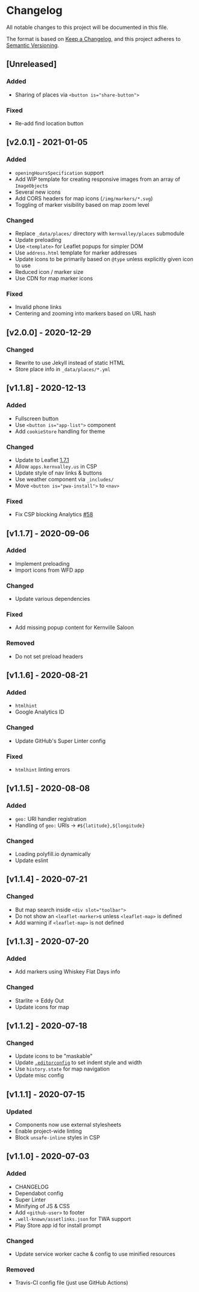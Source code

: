 <!-- markdownlint-disable -->
# Changelog
All notable changes to this project will be documented in this file.

The format is based on [Keep a Changelog](https://keepachangelog.com/en/1.0.0/),
and this project adheres to [Semantic Versioning](https://semver.org/spec/v2.0.0.html).

## [Unreleased]

### Added
- Sharing of places via `<button is="share-button">`

### Fixed
- Re-add find location button

## [v2.0.1] - 2021-01-05

### Added
- `openingHoursSpecification` support
- Add WIP template for creating responsive images from an array of `ImageObject`s
- Several new icons
- Add CORS headers for map icons (`/img/markers/*.svg`)
- Toggling of marker visibility based on map zoom level

### Changed
- Replace `_data/places/` directory with `kernvalley/places` submodule
- Update preloading
- Use `<template>` for Leaflet popups for simpler DOM
- Use `address.html` template for marker addresses
- Update icons to be primarily based on `@type` unless explicitly given icon to use
- Reduced icon / marker size
- Use CDN for map marker icons

### Fixed
- Invalid phone links
- Centering and zooming into markers based on URL hash

## [v2.0.0] - 2020-12-29

### Changed
- Rewrite to use Jekyll instead of static HTML
- Store place info in `_data/places/*.yml`

## [v1.1.8] - 2020-12-13

### Added
- Fullscreen button
- Use `<button is="app-list">` component
- Add `cookieStore` handling for theme

### Changed

- Update to Leaflet [1.7.1](https://leafletjs.com/2020/09/04/leaflet-1.7.1.html)
- Allow `apps.kernvalley.us` in CSP
- Update style of nav links & buttons
- Use weather component via `_includes/`
- Move `<button is="pwa-install">` to `<nav>`

### Fixed
- Fix CSP blocking Analytics [#58](https://github.com/kernvalley/maps.kernvalley.us/issues/58)

## [v1.1.7] - 2020-09-06

### Added
- Implement preloading
- Import icons from WFD app

### Changed
- Update various dependencies

### Fixed
- Add missing popup content for Kernville Saloon

### Removed
- Do not set preload headers

## [v1.1.6] - 2020-08-21

### Added
- `htmlhint`
- Google Analytics ID

### Changed
- Update GitHub's Super Linter config

### Fixed
- `htmlhint` linting errors

## [v1.1.5] - 2020-08-08

### Added
- `geo:` URI handler registration
- Handling of `geo:` URIs -> `#${latitude},${longitude}`

### Changed
- Loading polyfill.io dynamically
- Update eslint

## [v1.1.4] - 2020-07-21

### Changed
- But map search inside `<div slot="toolbar">`
- Do not show an `<leaflet-marker>`s unless `<leaflet-map>` is defined
- Add warning if `<leaflet-map>` is not defined

## [v1.1.3] - 2020-07-20

### Added
- Add markers using Whiskey Flat Days info

### Changed
- Starlite -> Eddy Out
- Update icons for map

## [v1.1.2] - 2020-07-18

### Changed
- Update icons to be "maskable"
- Update [`.editorconfig`]() to set indent style and width
- Use `history.state` for map navigation
- Update misc config

## [v1.1.1] - 2020-07-15

### Updated
- Components now use external stylesheets
- Enable project-wide linting
- Block `unsafe-inline` styles in CSP

## [v1.1.0] - 2020-07-03

### Added
- CHANGELOG
- Dependabot config
- Super Linter
- Minifying of JS & CSS
- Add `<github-user>` to footer
- `.well-known/assetlinks.json` for TWA support
- Play Store app id for install prompt

### Changed
- Update service worker cache & config to use minified resources

### Removed
- Travis-CI config file (just use GitHub Actions)
<!-- markdownlint-restore -->
